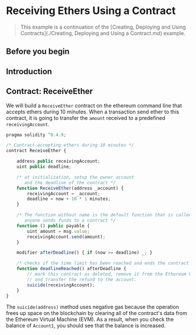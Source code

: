 # Receiving Ethers Using a Contract

> This example is a continuation of the [Creating, Deploying and Using Contracts](./Creating, Deploying and Using a Contract.md) example.

## Before you begin

## Introduction

## Contract: ReceiveEther

We will build a `ReceiveEther` contract on the ethereum command line that accepts ethers during 10 minutes. When a transaction send ether to this contract, it is going to transfer the `amount` received to a predefined `receivingAccount`.

``` js
pragma solidity ^0.4.9;

/* Contract accepting ethers during 10 minutes */
contract ReceiveEther {

    address public receivingAccount;
    uint public deadline;

    /* at initialization, setup the owner account 
       and the deadline of the contract */
    function ReceiveEther(address _account) {
        receivingAccount = _account;
        deadline = now + 10 * 1 minutes;
    }   

    /* The function without name is the default function that is called whenever 
       anyone sends funds to a contract */
    function () public payable {
        uint amount = msg.value;
        receivingAccount.send(amount);
    }

    modifier afterDeadline() { if (now >= deadline) _; }

    /* checks if the time limit has been reached and ends the contract */
    function deadlineReached() afterDeadline {
        // mark this contract as deleted, remove it from the Ethereum Virtual Machine (EVM)'s state
        // and transfer the refund to the account.
        suicide(receivingAccount);
    }
}
```

The `suicide(address)` method uses negative gas because the operation frees up space on the blockchain by clearing all of the contract's data from the Ethereum Virtual Machine (EVM). As a result, when you check the balance of `Account1`, you should see that the balance is increased.
